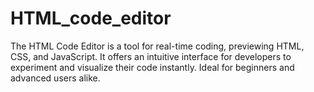 # HTML_code_editor
The HTML Code Editor is a tool for real-time coding, previewing HTML, CSS, and JavaScript. It offers an intuitive interface for developers to experiment and visualize their code instantly. Ideal for beginners and advanced users alike.
